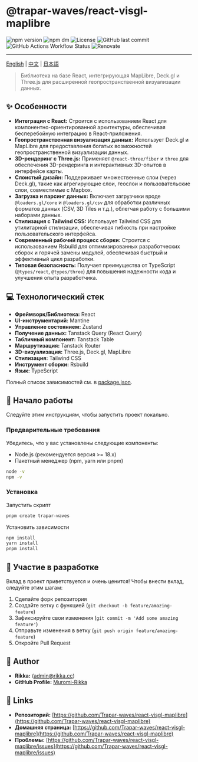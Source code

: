 # @trapar-waves/react-visgl-maplibre

![npm version](https://img.shields.io/npm/v/@trapar-waves/react-visgl-maplibre)
![npm dm](https://img.shields.io/npm/dm/@trapar-waves/react-visgl-maplibre)
![License](https://img.shields.io/github/license/Trapar-waves/react-visgl-maplibre)
![GitHub last commit](https://img.shields.io/github/last-commit/Trapar-waves/react-visgl-maplibre)
![GitHub Actions Workflow Status](https://img.shields.io/github/actions/workflow/status/Trapar-waves/react-visgl-maplibre/release.yml)
![Renovate](https://img.shields.io/badge/renovate-enabled-blue)

---

[English](../README.md) | [中文](/readme/README-CN.md) | [日本語](/readme/README-JP.md)

> Библиотека на базе React, интегрирующая MapLibre, Deck.gl и Three.js для расширенной геопространственной визуализации данных.

## ✨ Особенности

- **Интеграция с React:** Строится с использованием React для компонентно-ориентированной архитектуры, обеспечивая бесперебойную интеграцию в React-приложения.
- **Геопространственная визуализация данных:** Использует Deck.gl и MapLibre для предоставления богатых возможностей геопространственной визуализации данных.
- **3D-рендеринг с Three.js:** Применяет `@react-three/fiber` и `three` для обеспечения 3D-рендеринга и интерактивных 3D-опытов в интерфейсе карты.
- **Слоистый дизайн:** Поддерживает множественные слои (через Deck.gl), такие как агрегирующие слои, геослои и пользовательские слои, совместимые с Mapbox.
- **Загрузка и парсинг данных:** Включает загрузчики вроде `@loaders.gl/core` и `@loaders.gl/csv` для обработки различных форматов данных (CSV, 3D Tiles и т.д.), облегчая работу с большими наборами данных.
- **Стилизация с Tailwind CSS:** Использует Tailwind CSS для утилитарной стилизации, обеспечивая гибкость при настройке пользовательского интерфейса.
- **Современный рабочий процесс сборки:** Строится с использованием Rsbuild для оптимизированных разработческих сборок и горячей замены модулей, обеспечивая быстрый и эффективный цикл разработки.
- **Типовая безопасность:** Получает преимущества от TypeScript (`@types/react`, `@types/three`) для повышения надежности кода и улучшения опыта разработчика.

## 💻 Технологический стек

- **Фреймворк/Библиотека:** React
- **UI-инструментарий:** Mantine
- **Управление состоянием:** Zustand
- **Получение данных:** Tanstack Query (React Query)
- **Табличный компонент:** Tanstack Table
- **Маршрутизация:** Tanstack Router
- **3D-визуализация:** Three.js, Deck.gl, MapLibre
- **Стилизация:** Tailwind CSS
- **Инструмент сборки:** Rsbuild
- **Язык:** TypeScript

Полный список зависимостей см. в [package.json](package.json).

## 🚀 Начало работы

Следуйте этим инструкциям, чтобы запустить проект локально.

### Предварительные требования

Убедитесь, что у вас установлены следующие компоненты:

- Node.js (рекомендуется версия >= 18.x)
- Пакетный менеджер (npm, yarn или pnpm)

```bash
node -v
npm -v
```

### Установка

Запустить скрипт

```bash
pnpm create trapar-waves
```

Установить зависимости

```bash
npm install
yarn install
pnpm install
```

## 🤝 Участие в разработке

Вклад в проект приветствуется и очень ценится! Чтобы внести вклад, следуйте этим шагам:

1. Сделайте форк репозитория
2. Создайте ветку с функцией (`git checkout -b feature/amazing-feature`)
3. Зафиксируйте свои изменения (`git commit -m 'Add some amazing feature'`)
4. Отправьте изменения в ветку (`git push origin feature/amazing-feature`)
5. Откройте Pull Request

## 👤 Author

- **Rikka:** (admin@rikka.cc)
- **GitHub Profile:** [Muromi-Rikka](https://github.com/Muromi-Rikka)

## 🔗 Links

- **Репозиторий:** [https://github.com/Trapar-waves/react-visgl-maplibre](https://github.com/Trapar-waves/react-visgl-maplibre)
- **Домашняя страница:** [https://github.com/Trapar-waves/react-visgl-maplibre](https://github.com/Trapar-waves/react-visgl-maplibre)
- **Проблемы:** [https://github.com/Trapar-waves/react-visgl-maplibre/issues](https://github.com/Trapar-waves/react-visgl-maplibre/issues)
